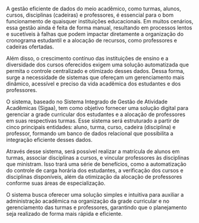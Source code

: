 A gestão eficiente de dados do meio acadêmico, como turmas, alunos, cursos, disciplinas (cadeiras) e professores, é essencial para o bom funcionamento de quaisquer instituições educacionais. Em muitos cenários, essa gestão ainda é feita de forma manual, resultando em processos lentos e sucetíveis à falhas que podem impactar diretamente a organização do cronograma estudantil e a alocação de recursos, como professores e cadeiras ofertadas.

Além disso, o crescimento contínuo das instituições de ensino e a diversidade dos cursos oferecidos exigem uma solução automatizada que permita o controle centralizado e otimizado desses dados. Dessa forma, surge a necessidade de sistemas que ofereçam um gerenciamento mais dinâmico, acessível e preciso da vida acadêmica dos estudantes e dos professores.

O sistema, baseado no Sistema Integrado de Gestão de Atividade Acadêmicas (Sigaa), tem como objetivo fornecer uma solução digital para gerenciar a grade curricular dos estudantes e a alocação de professores em suas respectivas turmas. Esse sistema será estruturado a partir de cinco principais entidades: aluno, turma, curso, cadeira (disciplina) e professor, formando um banco de dados relacional que possibilita a integração eficiente desses dados.

Através desse sistema, será possível realizar a matrícula de alunos em turmas, associar disciplinas a cursos, e vincular professores às disciplinas que ministram. Isso trará uma série de benefícios, como a automatização do controle de carga horária dos estudantes, a verificação dos cursos e disciplinas disponíveis, além da otimização da alocação de professores conforme suas áreas de especialização.

O sistema busca oferecer uma solução simples e intuitiva para auxiliar a administração acadêmica na organização da grade curricular e no gerenciamento das turmas e professores, garantindo que o planejamento seja realizado de forma mais rápida e eficiente.